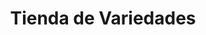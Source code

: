 ---
title: "Tienda de Variedades"
url: /ciudad-satelite/tienda-de-variedades-daniel-bracamonte/
shop: Lebensmittel
---